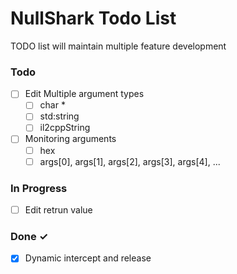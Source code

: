 # NullShark Todo List 

TODO list will maintain multiple feature development 


### Todo

- [ ] Edit Multiple argument types 
  - [ ] char *
  - [ ] std:string 
  - [ ] il2cppString 

- [ ] Monitoring arguments  
  - [ ] hex 
  - [ ] args[0], args[1], args[2], args[3], args[4], ...   

### In Progress

- [ ] Edit retrun value   


### Done ✓

- [x] Dynamic intercept and release 

